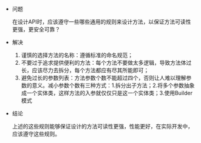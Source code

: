 - 问题

  在设计API时，应该遵守一些哪些通用的规则来设计方法，以保证方法可读性更强，更安全可靠？

- 解决

  1. 谨慎的选择方法的名称：遵循标准的命名规范；
  2. 不要过于追求提供便利的方法：每个方法不要做太多逻辑，导致方法体过长，应该尽力去拆分，每个方法都应有尽其所能即可；
  3. 避免过长的参数列表：方法参数个数不能超过四个，否则让人难以理解参数的意义。减小参数个数有三种方式：1.拆分出子方法；2.将多个参数抽象成一个实体类，这样方法的入参就仅仅只是这一个实体类；3.使用Builder模式

- 结论

  上述的这些规则能够保证设计的方法可读性更强，性能更好，在实际开发中，应该遵守这些规则。